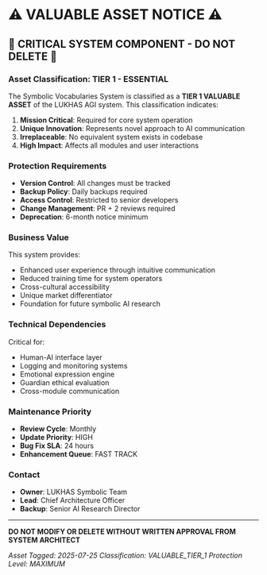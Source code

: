 # ⚠️ VALUABLE ASSET NOTICE ⚠️

## 🌟 CRITICAL SYSTEM COMPONENT - DO NOT DELETE 🌟

### Asset Classification: TIER 1 - ESSENTIAL

The Symbolic Vocabularies System is classified as a **TIER 1 VALUABLE ASSET** of the LUKHAS AGI system. This classification indicates:

1. **Mission Critical**: Required for core system operation
2. **Unique Innovation**: Represents novel approach to AI communication
3. **Irreplaceable**: No equivalent system exists in codebase
4. **High Impact**: Affects all modules and user interactions

### Protection Requirements

- **Version Control**: All changes must be tracked
- **Backup Policy**: Daily backups required
- **Access Control**: Restricted to senior developers
- **Change Management**: PR + 2 reviews required
- **Deprecation**: 6-month notice minimum

### Business Value

This system provides:
- Enhanced user experience through intuitive communication
- Reduced training time for system operators
- Cross-cultural accessibility
- Unique market differentiator
- Foundation for future symbolic AI research

### Technical Dependencies

Critical for:
- Human-AI interface layer
- Logging and monitoring systems
- Emotional expression engine
- Guardian ethical evaluation
- Cross-module communication

### Maintenance Priority

- **Review Cycle**: Monthly
- **Update Priority**: HIGH
- **Bug Fix SLA**: 24 hours
- **Enhancement Queue**: FAST TRACK

### Contact

- **Owner**: LUKHAS Symbolic Team
- **Lead**: Chief Architecture Officer
- **Backup**: Senior AI Research Director

---

**DO NOT MODIFY OR DELETE WITHOUT WRITTEN APPROVAL FROM SYSTEM ARCHITECT**

*Asset Tagged: 2025-07-25*
*Classification: VALUABLE_TIER_1*
*Protection Level: MAXIMUM*